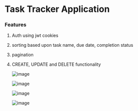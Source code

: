 # Task Tracker Application 

### Features 

1. Auth using jwt cookies
2. sorting based upon task name, due date, completion status
3. pagination
4. CREATE, UPDATE and DELETE functionality


   ![image](https://github.com/Bahubuli/Task-Tracker/assets/33808010/44c1f7cb-1a5f-4a5a-8a09-e290b57666b7)

   ![image](https://github.com/Bahubuli/Task-Tracker/assets/33808010/54577e42-3f69-46a5-ba42-30817ea71b63)

   ![image](https://github.com/Bahubuli/Task-Tracker/assets/33808010/f966d17f-fda8-4db2-9ad7-22f7e8e89a29)

   ![image](https://github.com/Bahubuli/Task-Tracker/assets/33808010/b95de8ac-4193-4594-a463-b172efae2eb0)



